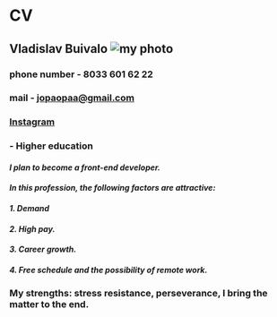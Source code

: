 # CV
## Vladislav Buivalo ![my photo](/https://i.ibb.co/7RVqLVc/photo455.jpg)
### phone number - 8033 601 62 22
### mail - jopaopaa@gmail.com
### [Instagram](https://www.instagram.com/htc01k/)
### - Higher education
#### *I plan to become a front-end developer.*
#### *In this profession, the following factors are attractive:*
#### *1. Demand*
#### *2. High pay.*
#### *3. Career growth.*
#### *4. Free schedule and the possibility of remote work.*
### __My strengths: stress resistance, perseverance, I bring the matter to the end.__